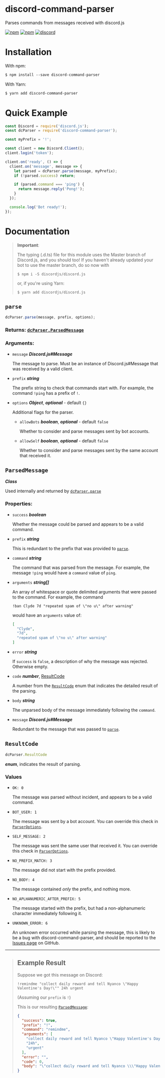 # discord-command-parser
Parses commands from messages received with discord.js

[![npm](https://img.shields.io/npm/dt/discord-command-parser.svg?style=for-the-badge)](https://npmjs.com/package/discord-command-parser)
[![npm](https://img.shields.io/npm/v/discord-command-parser.svg?style=for-the-badge)](https://npmjs.com/package/discord-command-parser)
[![discord](https://img.shields.io/badge/Discord-Join-blue.svg?style=for-the-badge)](https://discord.gg/epyQWQy)


# Installation
With npm:
```css
$ npm install --save discord-command-parser
```
With Yarn:
```css
$ yarn add discord-command-parser
```

# Quick Example
```js
const Discord = require('discord.js');
const dcParser = require('discord-command-parser');

const myPrefix = '!';

const client = new Discord.Client();
client.login('token');

client.on('ready', () => {
  client.on('message', message => {
    let parsed = dcParser.parse(message, myPrefix);
    if (!parsed.success) return;

    if (parsed.command === 'ping') {
      return message.reply('Pong!');
    }
  });

  console.log('Bot ready!');
});
```

# Documentation
> **Important**: 
> 
> The typing (.d.ts) file for this module uses the Master branch of Discord.js, and you should too! If you haven't already updated your bot to use the master branch, do so now with 
>
> `$ npm i -S discordjs/discord.js`
>
> or, if you're using Yarn:
>
> `$ yarn add discordjs/discord.js`

## `parse`
```js
dcParser.parse(message, prefix, options);
```
### Returns: <a href="#ParsedMessage">`dcParser.ParsedMessage`</a>
### Arguments:
 - `message` ***Discord.js#Message***
  
   The message to parse. Must be an instance of Discord.js#Message that was received by a valid client.
 - `prefix` ***string***
   
   The prefix string to check that commands start with. For example, the command `!ping` has a prefix of `!`.
 - `options` ***Object***, ***optional*** - default `{}`
  
   Additional flags for the parser.
   - `allowBots` ***boolean***, ***optional*** - default `false`
      
        Whether to consider and parse messages sent by bot accounts.

   - `allowSelf` ***boolean***, ***optional*** - default `false`
      
        Whether to consider and parse messages sent by the same account that received it.

## `ParsedMessage`

***Class***

Used internally and returned by <a href="#parse">`dcParser.parse`</a>

### Properties:
  - `success` ***boolean***

      Whether the message could be parsed and appears to be a valid command.
  - `prefix` ***string***

      This is redundant to the prefix that was provided to <a href="#parse">`parse`</a>.
  - `command` ***string***
  
      The command that was parsed from the message. For example, the message `!ping` would have a `command` value of `ping`.
  - `arguments` ***string[]***

      An array of whitespace or quote delimited arguments that were passed to the command. For example, the command
      ```
      !ban Clyde 7d "repeated spam of \"no u\" after warning"
      ```
      would have an `arguments` value of:
      ```json
      [
        "Clyde",
        "7d",
        "repeated spam of \"no u\" after warning"
      ]
      ```
  - `error` ***string***
  
      If `success` is `false`, a description of why the message was rejected. Otherwise empty.
  - `code` ***number***, <a href="#ResultCode">ResultCode</a>

      A number from the <a href="#ResultCode">`ResultCode`</a> enum that indicates the detailed result of the parsing.
  - `body` ***string***

      The unparsed body of the message immediately following the `command`.
  - `message` ***Discord.js#Message***

      Redundant to the message that was passed to <a href="#parse">`parse`</a>.
## `ResultCode`
```js
dcParser.ResultCode
```

***enum***, indicates the result of parsing.

### Values
  - `OK: 0`

      The message was parsed without incident, and appears to be a valid command.
  - `BOT_USER: 1`

      The message was sent by a bot account. You can override this check in <a href="#ParserOptions">`ParserOptions`</a>.
  - `SELF_MESSAGE: 2`

      The message was sent the same user that received it. You can override this check in <a href="#ParserOptions">`ParserOptions`</a>.
  - `NO_PREFIX_MATCH: 3`

      The message did not start with the prefix provided.
  - `NO_BODY: 4`

      The message contained *only* the prefix, and nothing more.
  - `NO_APLHANUMERIC_AFTER_PREFIX: 5`

      The message started with the prefix, but had a non-alphanumeric character immediately following it.
  - `UNKNOWN_ERROR: 6`

      An unknown error occurred while parsing the message, this is likely to be a bug with discord-command-parser, and should be reported to the [Issues page](https://github.com/Shinobu1337/discord-command-parser/issues) on GitHub.

-----

> ## Example Result
> 
> Suppose we got this message on Discord:
> ```
> !remindme "collect daily reward and tell Nyanco \"Happy Valentine's Day!\"" 24h urgent
> ```
> 
> (Assuming our `prefix` is `!`)
>
> This is our resulting <a href="#ParsedMessage">`ParsedMessage`</a>:
> ```json
> {
>   "success": true,
>   "prefix": "!",
>   "command": "remindme",
>   "arguments": [
>     "collect daily reward and tell Nyanco \"Happy Valentine's Day!\"",
>     "24h",
>     "urgent"
>   ],
>   "error": "",
>   "code": 0,
>   "body": "\"collect daily reward and tell Nyanco \\\"Happy Valentine's Day!\\\"\" 24h urgent"
> }
>
> ```

